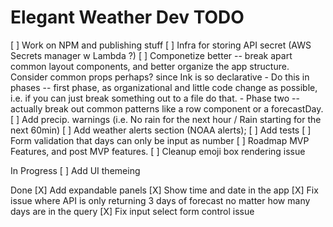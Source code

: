 # Elegant Weather Dev TODO

[ ] Work on NPM and publishing stuff
[ ] Infra for storing API secret (AWS Secrets manager w Lambda ?)
[ ] Componetize better -- break apart common layout components, and better organize the app structure. Consider common props perhaps? since Ink is so declarative
    - Do this in phases -- first phase, as organizational and little code change as possible, i.e. if you can just break something out to a file do that.
    - Phase two -- actually break out common patterns like a row component or a forecastDay.
[ ] Add precip. warnings (i.e. No rain for the next hour / Rain starting for the next 60min)
[ ] Add weather alerts section (NOAA alerts);
[ ] Add tests
[ ] Form validation that days can only be input as number
[ ] Roadmap MVP Features, and post MVP features.
[ ] Cleanup emoji box rendering issue

In Progress
[ ] Add UI themeing

Done
[X] Add expandable panels
[X] Show time and date in the app
[X] Fix issue where API is only returning 3 days of forecast no matter how many days are in the query
[X] Fix input select form control issue
